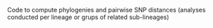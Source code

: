 Code to compute phylogenies and pairwise SNP distances (analyses conducted per lineage or grups of related sub-lineages)
